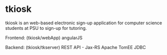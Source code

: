 # tkiosk

tkiosk is an web-based electronic sign-up application for computer science students at PSU to sign-up for tutoring.

Frontend: (tkiosk/webApp)
angularJS

Backend: (tkiosk/tkserver)
REST API - Jax-RS
Apache TomEE
JDBC

